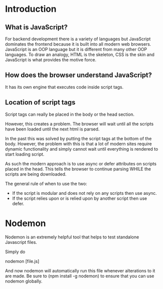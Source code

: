 # Introduction

## What is JavaScript?

For backend development there is a variety of languages but JavaScript dominates the frontend because it is built into all modern web browsers. JavaScript is an OOP language but it is different from many other OOP languages. To draw an analogy, HTML is the skeleton, CSS is the skin and JavaScript is what provides the motive force. 

## How does the browser understand JavaScript?

It has its own engine that executes code inside script tags.

## Location of script tags

Script tags can really be placed in the body or the head section. 

However, this creates a problem. The browser will wait until all the scripts have been loaded until the next html is parsed. 

In the past this was solved by putting the script tags at the bottom of the body. However, the problem with this is that a lot of modern sites require dynamic functionality and simply cannot wait until everything is rendered to start loading script. 

As such the modern approach is to use async or defer attributes on scripts placed in the head. This tells the browser to continue parsing WHILE the scripts are being downloaded. 

The general rule of when to use the two:

 - If the script is modular and does not rely on any scripts then use async.
 - If the script relies upon or is relied upon by another script then use defer.

# Nodemon

Nodemon is an extremely helpful tool that helps to test standalone Javascript files. 

Simply do 

nodemon [file.js]

And now nodemon will automatically run this file whenever alterations to it are made. Be sure to (npm install -g nodemon) to ensure that you can use nodemon globally.